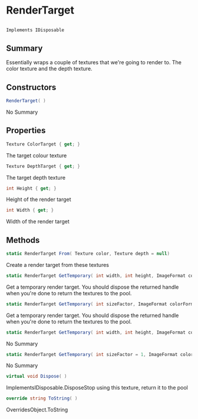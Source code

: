 # RenderTarget

## 
```c#
Implements IDisposable
```

## Summary

Essentially wraps a couple of textures that we're going to render to. The color texture and the depth texture.
## Constructors

```c#
RenderTarget( ) 
```
No Summary
## Properties

```c#
Texture ColorTarget { get; } 
```
The target colour texture
```c#
Texture DepthTarget { get; } 
```
The target depth texture
```c#
int Height { get; } 
```
Height of the render target
```c#
int Width { get; } 
```
Width of the render target
## Methods

```c#
static RenderTarget From( Texture color, Texture depth = null) 
```
Create a render target from these textures
```c#
static RenderTarget GetTemporary( int width, int height, ImageFormat colorFormat, ImageFormat depthFormat, MultisampleAmount msaa, int numMips) 
```
Get a temporary render target. You should dispose the returned handle when you're done to return the textures to the pool.
```c#
static RenderTarget GetTemporary( int sizeFactor, ImageFormat colorFormat, ImageFormat depthFormat, MultisampleAmount msaa, int numMips) 
```
Get a temporary render target. You should dispose the returned handle when you're done to return the textures to the pool.
```c#
static RenderTarget GetTemporary( int width, int height, ImageFormat colorFormat = -2, ImageFormat depthFormat = -2, int msaa = 0) 
```
No Summary
```c#
static RenderTarget GetTemporary( int sizeFactor = 1, ImageFormat colorFormat = -2, ImageFormat depthFormat = -2, int msaa = 0) 
```
No Summary
```c#
virtual void Dispose( ) 
```
ImplementsIDisposable.DisposeStop using this texture, return it to the pool
```c#
override string ToString( ) 
```
OverridesObject.ToString

